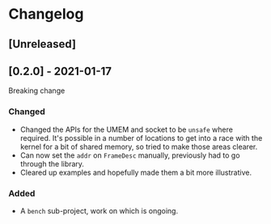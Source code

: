 # Changelog

## [Unreleased]

## [0.2.0] - 2021-01-17
Breaking change

### Changed
- Changed the APIs for the UMEM and socket to be `unsafe` where
  required. It's possible in a number of locations to get into a race
  with the kernel for a bit of shared memory, so tried to make those
  areas clearer.
- Can now set the `addr` on `FrameDesc` manually, previously had to go
  through the library.
- Cleared up examples and hopefully made them a bit more illustrative.

### Added
- A `bench` sub-project, work on which is ongoing.
